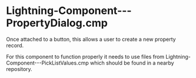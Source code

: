 # Lightning-Component---PropertyDialog.cmp
Once attached to a button, this allows a user to create a new property record.

For this component to function properly it needs to use files from Lightning-Component---PickListValues.cmp which should be found in a nearby repository.
